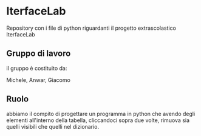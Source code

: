 # IterfaceLab
Repository con i file di python riguardanti il progetto extrascolastico IterfaceLab

## Gruppo di lavoro
il gruppo è costituito da:

Michele, Anwar, Giacomo

## Ruolo
abbiamo il compito di progettare un programma in python che avendo degli elementi all'interno della tabella, cliccandoci sopra due volte, rimuova sia quelli visibili che quelli nel dizionario.
